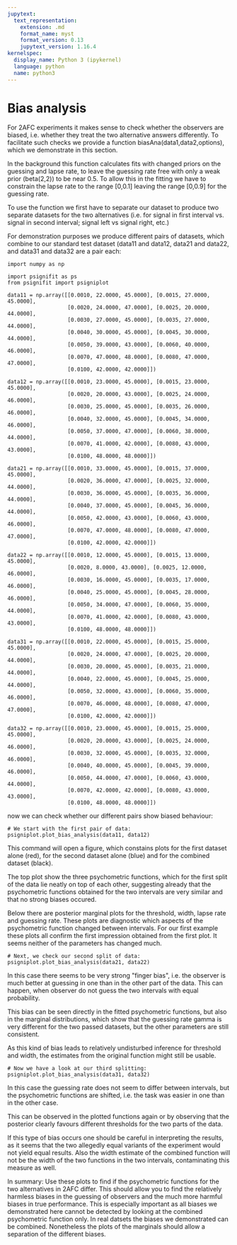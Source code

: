 ```yaml
---
jupytext:
  text_representation:
    extension: .md
    format_name: myst
    format_version: 0.13
    jupytext_version: 1.16.4
kernelspec:
  display_name: Python 3 (ipykernel)
  language: python
  name: python3
---
```


# Bias analysis

For 2AFC experiments it makes sense to check whether the observers are
biased, i.e. whether they treat the two alternative answers differently.
To facilitate such checks we provide a function
biasAna(data1,data2,options), which we demonstrate in this section.

In the background this function calculates fits with changed priors
on the guessing and lapse rate, to leave the guessing rate free with only
a weak prior (beta(2,2)) to be near 0.5. To allow this in the fitting we
have to constrain the lapse rate to the range [0,0.1] leaving the range
[0,0.9] for the guessing rate.

To use the function we first have to separate our dataset to produce two
separate datasets for the two alternatives (i.e. for signal in first
interval vs. signal in second interval; signal left vs signal right, etc.)

For demonstration purposes we produce different pairs of datasets, which
combine to our standard test dataset (data11 and data12, data21 and data22,
and data31 and data32 are a pair each:

```{code-cell} ipython3
import numpy as np

import psignifit as ps
from psignifit import psigniplot
```

```{code-cell} ipython3
data11 = np.array([[0.0010, 22.0000, 45.0000], [0.0015, 27.0000, 45.0000],
                   [0.0020, 24.0000, 47.0000], [0.0025, 20.0000, 44.0000],
                   [0.0030, 27.0000, 45.0000], [0.0035, 27.0000, 44.0000],
                   [0.0040, 30.0000, 45.0000], [0.0045, 30.0000, 44.0000],
                   [0.0050, 39.0000, 43.0000], [0.0060, 40.0000, 46.0000],
                   [0.0070, 47.0000, 48.0000], [0.0080, 47.0000, 47.0000],
                   [0.0100, 42.0000, 42.0000]])

data12 = np.array([[0.0010, 23.0000, 45.0000], [0.0015, 23.0000, 45.0000],
                   [0.0020, 20.0000, 43.0000], [0.0025, 24.0000, 46.0000],
                   [0.0030, 25.0000, 45.0000], [0.0035, 26.0000, 46.0000],
                   [0.0040, 32.0000, 45.0000], [0.0045, 34.0000, 46.0000],
                   [0.0050, 37.0000, 47.0000], [0.0060, 38.0000, 44.0000],
                   [0.0070, 41.0000, 42.0000], [0.0080, 43.0000, 43.0000],
                   [0.0100, 48.0000, 48.0000]])

data21 = np.array([[0.0010, 33.0000, 45.0000], [0.0015, 37.0000, 45.0000],
                   [0.0020, 36.0000, 47.0000], [0.0025, 32.0000, 44.0000],
                   [0.0030, 36.0000, 45.0000], [0.0035, 36.0000, 44.0000],
                   [0.0040, 37.0000, 45.0000], [0.0045, 36.0000, 44.0000],
                   [0.0050, 42.0000, 43.0000], [0.0060, 43.0000, 46.0000],
                   [0.0070, 47.0000, 48.0000], [0.0080, 47.0000, 47.0000],
                   [0.0100, 42.0000, 42.0000]])

data22 = np.array([[0.0010, 12.0000, 45.0000], [0.0015, 13.0000, 45.0000],
                   [0.0020, 8.0000, 43.0000], [0.0025, 12.0000, 46.0000],
                   [0.0030, 16.0000, 45.0000], [0.0035, 17.0000, 46.0000],
                   [0.0040, 25.0000, 45.0000], [0.0045, 28.0000, 46.0000],
                   [0.0050, 34.0000, 47.0000], [0.0060, 35.0000, 44.0000],
                   [0.0070, 41.0000, 42.0000], [0.0080, 43.0000, 43.0000],
                   [0.0100, 48.0000, 48.0000]])

data31 = np.array([[0.0010, 22.0000, 45.0000], [0.0015, 25.0000, 45.0000],
                   [0.0020, 24.0000, 47.0000], [0.0025, 20.0000, 44.0000],
                   [0.0030, 20.0000, 45.0000], [0.0035, 21.0000, 44.0000],
                   [0.0040, 22.0000, 45.0000], [0.0045, 25.0000, 44.0000],
                   [0.0050, 32.0000, 43.0000], [0.0060, 35.0000, 46.0000],
                   [0.0070, 46.0000, 48.0000], [0.0080, 47.0000, 47.0000],
                   [0.0100, 42.0000, 42.0000]])

data32 = np.array([[0.0010, 23.0000, 45.0000], [0.0015, 25.0000, 45.0000],
                   [0.0020, 20.0000, 43.0000], [0.0025, 24.0000, 46.0000],
                   [0.0030, 32.0000, 45.0000], [0.0035, 32.0000, 46.0000],
                   [0.0040, 40.0000, 45.0000], [0.0045, 39.0000, 46.0000],
                   [0.0050, 44.0000, 47.0000], [0.0060, 43.0000, 44.0000],
                   [0.0070, 42.0000, 42.0000], [0.0080, 43.0000, 43.0000],
                   [0.0100, 48.0000, 48.0000]])
```

now we can check whether our different pairs show biased behaviour:

```{code-cell} ipython3
# We start with the first pair of data:
psigniplot.plot_bias_analysis(data11, data12)
```

This command will open a figure, which constains plots for the first
dataset alone (red), for the second dataset alone (blue) and for the
combined dataset (black).

The top plot show the three psychometric functions, which for the first
split of the data lie neatly on top of each other, suggesting already
that the psychometric functions obtained for the two intervals are very
similar and that no strong biases occured.

Below there are posterior marginal plots for the threshold, width, lapse
rate and guessing rate. These plots are diagnostic which aspects of the
psychometric function changed between intervals.
For our first example these plots all confirm the first impression
obtained from the first plot. It seems neither of the parameters has
changed much.

```{code-cell} ipython3
# Next, we check our second split of data:
psigniplot.plot_bias_analysis(data21, data22)
```

In this case there seems to be very strong "finger bias", i.e. the
observer is much better at guessing in one than in the other part of the
data. This can happen, when observer do not guess the two intervals
with equal probability.

This bias can be seen directly in the fitted psychometric functions, but
also in the marginal distributions, which show that the guessing rate
gamma is very different for the two passed datasets, but the other
parameters are still consistent.

As this kind of bias leads to relatively undisturbed inference for
threshold and width, the estimates from the original function might still
be usable.

```{code-cell} ipython3
# Now we have a look at our third splitting:
psigniplot.plot_bias_analysis(data31, data32)
```

In this case the guessing rate does not seem to differ between intervals,
but the psychometric functions are shifted, i.e. the task was easier in
one than in the other case.

This can be observed in the plotted functions again or by observing that
the posterior clearly favours different thresholds for the two parts of
the data.

If this type of bias occurs one should be careful in interpreting the
results, as it seems that the two allegedly equal variants of the
experiment would not yield equal results.
Also the width estimate of the combined function will not be the width of
the two functions in the two intervals, contaminating this measure as
well.


In summary: Use these plots to find if the psychometric functions for the
two alternatives in 2AFC differ. This should allow you to find the
relatively harmless biases in the guessing of observers and the much more
harmful biases in true performance.
This is especially important as all biases we demonstrated here cannot be
detected by looking at the combined psychometric function only.
In real datsets the biases we demonstrated can be combined. Nonetheless
the plots of the marginals should allow a separation of the different
biases.

